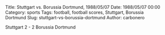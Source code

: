 Title: Stuttgart vs. Borussia Dortmund, 1988/05/07
Date: 1988/05/07 00:00
Category: sports
Tags: football, football scores, Stuttgart, Borussia Dortmund
Slug: stuttgart-vs-borussia-dortmund
Author: carbonero


Stuttgart 2 - 2 Borussia Dortmund
